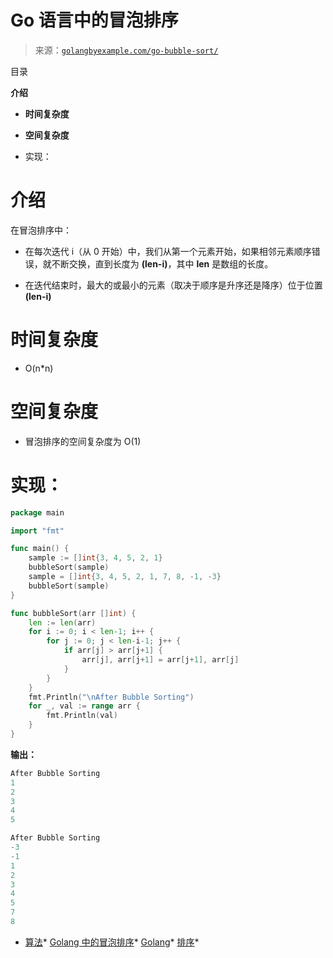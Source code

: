 <!--yml

类别：未分类

日期：2024-10-13 06:06:23

-->

# Go 语言中的冒泡排序

> 来源：[`golangbyexample.com/go-bubble-sort/`](https://golangbyexample.com/go-bubble-sort/)

目录

**介绍**

+   **时间复杂度**

+   **空间复杂度**

+   实现：

# **介绍**

在冒泡排序中：

+   在每次迭代 i（从 0 开始）中，我们从第一个元素开始，如果相邻元素顺序错误，就不断交换，直到长度为 **(len-i)**，其中 **len** 是数组的长度。

+   在迭代结束时，最大的或最小的元素（取决于顺序是升序还是降序）位于位置 **(len-i)**

# **时间复杂度**

+   O(n*n)

# **空间复杂度**

+   冒泡排序的空间复杂度为 O(1)

# **实现：**

```go
package main

import "fmt"

func main() {
    sample := []int{3, 4, 5, 2, 1}
    bubbleSort(sample)
    sample = []int{3, 4, 5, 2, 1, 7, 8, -1, -3}
    bubbleSort(sample)
}

func bubbleSort(arr []int) {
    len := len(arr)
    for i := 0; i < len-1; i++ {
        for j := 0; j < len-i-1; j++ {
            if arr[j] > arr[j+1] {
                arr[j], arr[j+1] = arr[j+1], arr[j]
            }
        }
    }
    fmt.Println("\nAfter Bubble Sorting")
    for _, val := range arr {
        fmt.Println(val)
    }
}
```

**输出：**

```go
After Bubble Sorting
1
2
3
4
5

After Bubble Sorting
-3
-1
1
2
3
4
5
7
8
```

+   [算法](https://golangbyexample.com/tag/algorithms/)*   [Golang 中的冒泡排序](https://golangbyexample.com/tag/bubble-sort-in-golang/)*   [Golang](https://golangbyexample.com/tag/golang/)*   [排序](https://golangbyexample.com/tag/sort/)*
